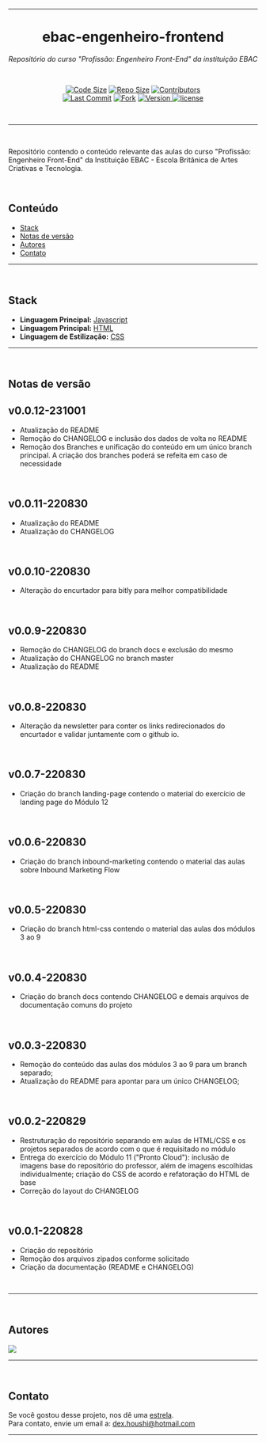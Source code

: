 <hr>
<h1 align="center">ebac-engenheiro-frontend</h1>
<p align=center><i align="center">Repositório do curso "Profissão: Engenheiro Front-End" da instituição EBAC</i></p>

<br>

<div align="center">

<!-- <a href="">![Known Vulnerabilities](https://snyk.io/test/github/dexdevlab/ebac-engenheiro-frontend/badge.svg)</a> -->
<a href="">![Code Size](https://img.shields.io/github/languages/code-size/dexdevlab/ebac-engenheiro-frontend)</a>
<a href="">![Repo Size](https://img.shields.io/github/repo-size/dexdevlab/ebac-engenheiro-frontend)</a>
<a href="">[![Contributors](https://img.shields.io/github/contributors/dexdevlab/ebac-engenheiro-frontend)](https://github.com/dexdevlab/ebac-engenheiro-frontend/graphs/contributors)</a><br>
<a href="">![Last Commit](https://img.shields.io/github/last-commit/dexdevlab/ebac-engenheiro-frontend)</a>
<a href="">[![Fork](https://img.shields.io/github/forks/dexdevlab/ebac-engenheiro-frontend)](https://github.com/dexdevlab/ebac-engenheiro-frontend/fork) </a>
<a href="">![Version](https://img.shields.io/badge/version-0.0.12-8643e6) </a>
<a href="">[![license](https://img.shields.io/github/license/dexdevlab/ebac-engenheiro-frontend)](https://github.com/dexdevlab/ebac-engenheiro-frontend/LICENSE)</a>

<br>

</div>

<hr>

<br>

Repositório contendo o conteúdo relevante das aulas do curso "Profissão: Engenheiro Front-End" da Instituição EBAC - Escola Britânica de Artes Criativas e Tecnologia.

<br>

## Conteúdo

- [Stack](#section-stack)
- [Notas de versão](#section-changelog)
- [Autores](#section-autores)
- [Contato](#section-contato)

<hr>

<br>

<a name="section-stack">

## Stack

</a>

- **Linguagem Principal:** [Javascript](https://developer.mozilla.org/pt-BR/docs/Web/JavaScript)
- **Linguagem Principal:** [HTML](https://developer.mozilla.org/pt-BR/docs/Web/HTML)
- **Linguagem de Estilização:** [CSS](https://developer.mozilla.org/pt-BR/docs/Web/CSS)

<hr>

<br>

<a name="section-changelog">

## Notas de versão

</a>

## v0.0.12-231001

- Atualização do README
- Remoção do CHANGELOG e inclusão dos dados de volta no README
- Remoção dos Branches e unificação do conteúdo em um único branch principal. A criação dos
branches poderá se refeita em caso de necessidade

<br>

## v0.0.11-220830

- Atualização do README
- Atualização do CHANGELOG

<br>

## v0.0.10-220830

- Alteração do encurtador para bitly para melhor compatibilidade

<br>

## v0.0.9-220830

- Remoção do CHANGELOG do branch docs e exclusão do mesmo
- Atualização do CHANGELOG no branch master
- Atualização do README

<br>

## v0.0.8-220830

- Alteração da newsletter para conter os links redirecionados do encurtador e validar juntamente com o github io.

<br>

## v0.0.7-220830

- Criação do branch landing-page contendo o material do exercício de landing page do Módulo 12

<br>

## v0.0.6-220830

- Criação do branch inbound-marketing contendo o material das aulas sobre Inbound Marketing Flow

<br>

## v0.0.5-220830

- Criação do branch html-css contendo o material das aulas dos módulos 3 ao 9

<br>

## v0.0.4-220830

- Criação do branch docs contendo CHANGELOG e demais arquivos de documentação comuns do projeto

<br>

## v0.0.3-220830

- Remoção do conteúdo das aulas dos módulos 3 ao 9 para um branch separado;
- Atualização do README para apontar para um único CHANGELOG;

<br>

## v0.0.2-220829

- Restruturação do repositório separando em aulas de HTML/CSS e os projetos separados de acordo com o que é requisitado no módulo
- Entrega do exercício do Módulo 11 ("Pronto Cloud"): inclusão de imagens base do repositório do professor, além de imagens escolhidas individualmente; criação do CSS de acordo e refatoração do HTML de base
- Correção do layout do CHANGELOG

<br>

## v0.0.1-220828

- Criação do repositório
- Remoção dos arquivos zipados conforme solicitado
- Criação da documentação (README e CHANGELOG)

<br>

<hr>

<br>

<a name="section-autores">

## Autores

</a>

<a href="https://github.com/dexdevlab/ebac-engenheiro-frontend/graphs/contributors">
  <img src="https://contrib.rocks/image?repo=dexdevlab/ebac-engenheiro-frontend" />
</a>

<hr>

<br>

<a name="section-contato">

## Contato

</a>

Se você gostou desse projeto, nos dê uma <a href="https://github.com/dexdevlab/ebac-engenheiro-frontend" data-icon="octicon-star" aria-label="Star dexdevlab/ebac-engenheiro-frontend on GitHub">estrela</a>. <br>
Para contato, envie um email a: <a href="mailto:dex.houshi@hotmail.com">dex.houshi@hotmail.com</a>

<hr>

<br>
